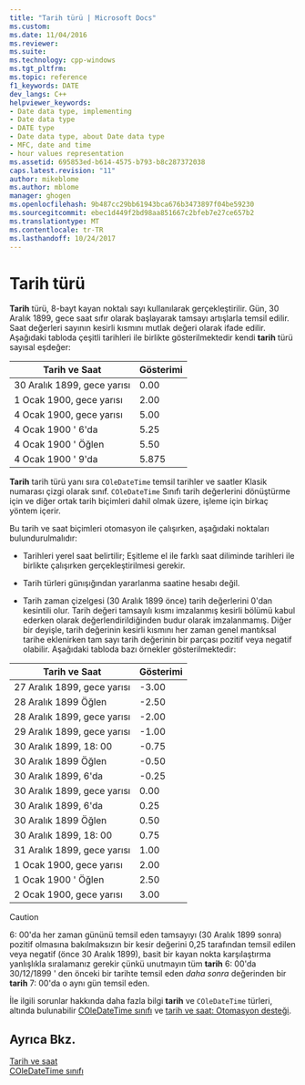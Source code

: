 ```yaml
---
title: "Tarih türü | Microsoft Docs"
ms.custom: 
ms.date: 11/04/2016
ms.reviewer: 
ms.suite: 
ms.technology: cpp-windows
ms.tgt_pltfrm: 
ms.topic: reference
f1_keywords: DATE
dev_langs: C++
helpviewer_keywords:
- Date data type, implementing
- Date data type
- DATE type
- Date data type, about Date data type
- MFC, date and time
- hour values representation
ms.assetid: 695853ed-b614-4575-b793-b8c287372038
caps.latest.revision: "11"
author: mikeblome
ms.author: mblome
manager: ghogen
ms.openlocfilehash: 9b487cc29bb61943bca676b3473897f04be59230
ms.sourcegitcommit: ebec1d449f2bd98aa851667c2bfeb7e27ce657b2
ms.translationtype: MT
ms.contentlocale: tr-TR
ms.lasthandoff: 10/24/2017
---
```

# <a name="date-type"></a>Tarih türü
**Tarih** türü, 8-bayt kayan noktalı sayı kullanılarak gerçekleştirilir. Gün, 30 Aralık 1899, gece saat sıfır olarak başlayarak tamsayı artışlarla temsil edilir. Saat değerleri sayının kesirli kısmını mutlak değeri olarak ifade edilir. Aşağıdaki tabloda çeşitli tarihleri ile birlikte gösterilmektedir kendi **tarih** türü sayısal eşdeğer:  
  
|Tarih ve Saat|Gösterimi|  
|-------------------|--------------------|  
|30 Aralık 1899, gece yarısı|0.00|  
|1 Ocak 1900, gece yarısı|2.00|  
|4 Ocak 1900, gece yarısı|5.00|  
|4 Ocak 1900 ' 6'da|5.25|  
|4 Ocak 1900 ' Öğlen|5.50|  
|4 Ocak 1900 ' 9'da|5.875|  
  
 **Tarih** tarih türü yanı sıra `COleDateTime` temsil tarihler ve saatler Klasik numarası çizgi olarak sınıf. `COleDateTime` Sınıfı tarih değerlerini dönüştürme için ve diğer ortak tarih biçimleri dahil olmak üzere, işleme için birkaç yöntem içerir.  
  
 Bu tarih ve saat biçimleri otomasyon ile çalışırken, aşağıdaki noktaları bulundurulmalıdır:  
  
-   Tarihleri yerel saat belirtilir; Eşitleme el ile farklı saat diliminde tarihleri ile birlikte çalışırken gerçekleştirilmesi gerekir.  
  
-   Tarih türleri günışığından yararlanma saatine hesabı değil.  
  
-   Tarih zaman çizelgesi (30 Aralık 1899 önce) tarih değerlerini 0'dan kesintili olur. Tarih değeri tamsayılı kısmı imzalanmış kesirli bölümü kabul ederken olarak değerlendirildiğinden budur olarak imzalanmamış. Diğer bir deyişle, tarih değerinin kesirli kısmını her zaman genel mantıksal tarihe eklenirken tam sayı tarih değerinin bir parçası pozitif veya negatif olabilir. Aşağıdaki tabloda bazı örnekler gösterilmektedir:  
  
|Tarih ve Saat|Gösterimi|  
|-------------------|--------------------|  
|27 Aralık 1899, gece yarısı|-3.00|  
|28 Aralık 1899 Öğlen|-2.50|  
|28 Aralık 1899, gece yarısı|-2.00|  
|29 Aralık 1899, gece yarısı|-1.00|  
|30 Aralık 1899, 18: 00|-0.75|  
|30 Aralık 1899 Öğlen|-0.50|  
|30 Aralık 1899, 6'da|-0.25|  
|30 Aralık 1899, gece yarısı|0.00|  
|30 Aralık 1899, 6'da|0.25|  
|30 Aralık 1899 Öğlen|0.50|  
|30 Aralık 1899, 18: 00|0.75|  
|31 Aralık 1899, gece yarısı|1.00|  
|1 Ocak 1900, gece yarısı|2.00|  
|1 Ocak 1900 ' Öğlen|2.50|  
|2 Ocak 1900, gece yarısı|3.00|  
  
> [!CAUTION]
>  6: 00'da her zaman gününü temsil eden tamsayıyı (30 Aralık 1899 sonra) pozitif olmasına bakılmaksızın bir kesir değerini 0,25 tarafından temsil edilen veya negatif (önce 30 Aralık 1899), basit bir kayan nokta karşılaştırma yanlışlıkla sıralamanız gerekir çünkü unutmayın tüm **tarih** 6: 00'da 30/12/1899 ' den önceki bir tarihte temsil eden *daha sonra* değerinden bir **tarih** 7: 00'da o aynı gün temsil eden.  
  
 İle ilgili sorunlar hakkında daha fazla bilgi **tarih** ve `COleDateTime` türleri, altında bulunabilir [COleDateTime sınıfı](../atl-mfc-shared/reference/coledatetime-class.md) ve [tarih ve saat: Otomasyon desteği](../atl-mfc-shared/date-and-time-automation-support.md).  
  
## <a name="see-also"></a>Ayrıca Bkz.  
 [Tarih ve saat](../atl-mfc-shared/date-and-time.md)   
 [COleDateTime sınıfı](../atl-mfc-shared/reference/coledatetime-class.md)

